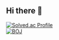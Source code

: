 ## Hi there 👋

<!--
**jshyun912/jshyun912** is a ✨ _special_ ✨ repository because its `README.md` (this file) appears on your GitHub profile.

Here are some ideas to get you started:

- 🔭 I’m currently working on ...
- 🌱 I’m currently learning ...
- 👯 I’m looking to collaborate on ...
- 🤔 I’m looking for help with ...
- 💬 Ask me about ...
- 📫 How to reach me: ...
- 😄 Pronouns: ...
- ⚡ Fun fact: ...
-->

[![Solved.ac Profile](http://mazassumnida.wtf/api/v2/generate_badge?boj=jshyun912)](https://solved.ac/jshyun912/)  
[![BOJ](https://bojstat.vulcan.site/jshyun912)](https://www.acmicpc.net/user/jshyun912) 
